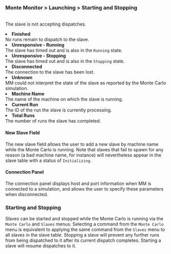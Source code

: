### Monte Monitor > Launching > Starting and Stopping

</b><br>
    The slave is not accepting dispatches.
  <li><b>Finished</b><br>
    No runs remain to dispatch to the slave.

  <li><b>Unresponsive - Running</b><br>
    The slave has timed out and is also in the <code>Running</code> state.

  <li><b>Unresponsive - Stopping</b><br>
    The slave has timed out and is also in the <code>Stopping</code> state.

  <li><b>Disconnected</b><br>
    The connection to the slave has been lost.

  <li><b>Unknown</b><br>
    MM could not interpret the state of the slave as reported by the Monte Carlo simulation.

</ul>

<li><b>Machine Name</b><br>
  The name of the machine on which the slave is running.

<li><b>Current Run</b><br>
  The ID of the run the slave is currently processing.

<li><b>Total Runs</b><br>
  The number of runs the slave has completed.
</ul>

#### New Slave Field

The new slave field allows the user to add a new slave by machine name while the Monte Carlo is running. Note that slaves
that fail to spawn for any reason (a bad machine name, for instance) will nevertheless appear in the slave table with a
status of <code>Initializing</code>.

#### Connection Panel

The connection panel displays host and port information when MM is connected to a simulation, and allows the user to
specify these parameters when disconnected.

### Starting and Stopping

Slaves can be started and stopped while the Monte Carlo is running via the <code>Monte Carlo</code> and
<code>Slaves</code> menus. Selecting a command from the <code>Monte Carlo</code> menu is equivalent to applying the same
command from the <code>Slaves</code> menu to all slaves in the slave table. Stopping a slave will prevent any further
runs from being dispatched to it after its current dispatch completes. Starting a slave will resume dispatches to it.
